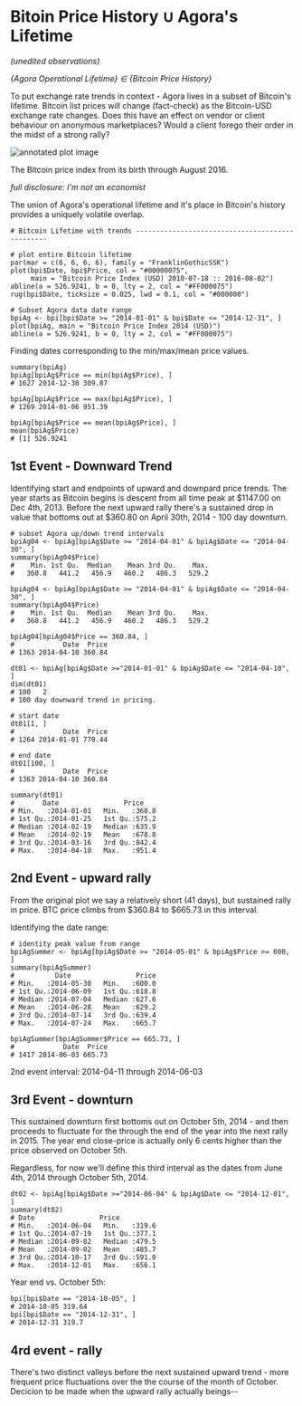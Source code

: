 # Bitoin Price History ∪ Agora's Lifetime

_(unedited observations)_

_{Agora Operational Lifetime} ∈ {Bitcoin Price History}_

To put exchange rate trends in context - Agora lives in a subset of Bitcoin's lifetime. Bitcoin list prices will change (fact-check) as the Bitcoin-USD exchange rate changes. Does this have an effect on vendor or client behaviour on anonymous marketplaces? Would a client forego their order in the midst of a strong rally? 

![annotated plot image]()

The Bitcoin price index from its birth through August 2016.

_full disclosure: I'm not an economist_

The union of Agora's operational lifetime and it's place in Bitcoin's history provides a uniquely volatile overlap. 


``` {r}
# Bitcoin Lifetime with trends ------------------------------------------------

# plot entire Bitcoin lifetime
par(mar = c(6, 6, 6, 6), family = "FranklinGothicSSK")
plot(bpi$Date, bpi$Price, col = "#00000075",
     main = "Bitcoin Price Index (USD) 2010-07-18 :: 2016-08-02")
abline(a = 526.9241, b = 0, lty = 2, col = "#FF000075")
rug(bpi$Date, ticksize = 0.025, lwd = 0.1, col = "#000000")
```




``` {r}
# Subset Agora data date range
bpiAg <- bpi[bpi$Date >= "2014-01-01" & bpi$Date <= "2014-12-31", ]
plot(bpiAg, main = "Bitcoin Price Index 2014 (USD)")
abline(a = 526.9241, b = 0, lty = 2, col = "#FF000075")
```

Finding dates corresponding to the min/max/mean price values.

``` {r}
summary(bpiAg)
bpiAg[bpiAg$Price == min(bpiAg$Price), ]
# 1627 2014-12-30 309.87

bpiAg[bpiAg$Price == max(bpiAg$Price), ]
# 1269 2014-01-06 951.39

bpiAg[bpiAg$Price == mean(bpiAg$Price), ]
mean(bpiAg$Price)
# [1] 526.9241
```

## 1st Event - Downward Trend

Identifying start and endpoints of upward and downpard price trends. The year starts as Bitcoin begins is descent from all time peak at $1147.00 on Dec 4th, 2013. Before the next upward rally there's a sustained drop in value that bottoms out at $360.80 on April 30th, 2014 - 100 day downturn.

``` {r}
# subset Agora up/down trend intervals
bpiAg04 <- bpiAg[bpiAg$Date >= "2014-04-01" & bpiAg$Date <= "2014-04-30", ]
summary(bpiAg04$Price)
#    Min. 1st Qu.  Median    Mean 3rd Qu.    Max. 
#   360.8   441.2   456.9   460.2   486.3   529.2
```

``` {r}
bpiAg04 <- bpiAg[bpiAg$Date >= "2014-04-01" & bpiAg$Date <= "2014-04-30", ]
summary(bpiAg04$Price)
#    Min. 1st Qu.  Median    Mean 3rd Qu.    Max. 
#   360.8   441.2   456.9   460.2   486.3   529.2

bpiAg04[bpiAg04$Price == 360.84, ]
#            Date  Price
# 1363 2014-04-10 360.84

dt01 <- bpiAg[bpiAg$Date >="2014-01-01" & bpiAg$Date <= "2014-04-10", ]
dim(dt01)
# 100   2
# 100 day downward trend in pricing.

# start date
dt01[1, ]
#            Date  Price
# 1264 2014-01-01 770.44

# end date
dt01[100, ]
#            Date  Price
# 1363 2014-04-10 360.84

summary(dt01)
#       Date                Price      
# Min.   :2014-01-01   Min.   :360.8  
# 1st Qu.:2014-01-25   1st Qu.:575.2  
# Median :2014-02-19   Median :635.9  
# Mean   :2014-02-19   Mean   :678.8  
# 3rd Qu.:2014-03-16   3rd Qu.:842.4  
# Max.   :2014-04-10   Max.   :951.4
```

## 2nd Event - upward rally

From the original plot we say a relatively short (41 days), but sustained rally in price. BTC price climbs from $360.84 to $665.73 in this interval.

Identifying the date range:

``` {r}
# identity peak value from range
bpiAgSummer <- bpiAg[bpiAg$Date >= "2014-05-01" & bpiAg$Price >= 600, ]
summary(bpiAgSummer)
#          Date                Price      
# Min.   :2014-05-30   Min.   :600.0  
# 1st Qu.:2014-06-09   1st Qu.:618.8  
# Median :2014-07-04   Median :627.6  
# Mean   :2014-06-28   Mean   :629.2  
# 3rd Qu.:2014-07-14   3rd Qu.:639.4  
# Max.   :2014-07-24   Max.   :665.7

bpiAgSummer[bpiAgSummer$Price == 665.73, ]
#            Date  Price
# 1417 2014-06-03 665.73
```

2nd event interval: 2014-04-11 through 2014-06-03

## 3rd Event - downturn

This sustained downturn first bottoms out on October 5th, 2014 - and then proceeds to fluctuate for the through the end of the year into the next rally in 2015. The year end close-price is actually only 6 cents higher than the price observed on October 5th. 

Regardless, for now we'll define this third interval as the dates from June 4th, 2014 through October 5th, 2014. 

``` {r}
dt02 <- bpiAg[bpiAg$Date >="2014-06-04" & bpiAg$Date <= "2014-12-01", ] 
summary(dt02)
# Date                Price      
# Min.   :2014-06-04   Min.   :319.6  
# 1st Qu.:2014-07-19   1st Qu.:377.1  
# Median :2014-09-02   Median :479.5  
# Mean   :2014-09-02   Mean   :485.7  
# 3rd Qu.:2014-10-17   3rd Qu.:591.0  
# Max.   :2014-12-01   Max.   :656.1 
```

Year end vs. October 5th:
``` {r}
bpi[bpi$Date == "2014-10-05", ]
# 2014-10-05 319.64
bpi[bpi$Date == "2014-12-31", ]
# 2014-12-31 319.7
```

## 4rd event - rally


There's two distinct valleys before the next sustained upward trend - more frequent price fluctuations over the the course of the month of October. Decicion to be made when the upward rally actually beings--



